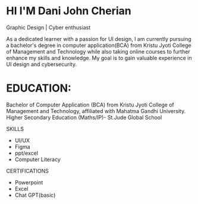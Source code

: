 # HI I'M Dani John Cherian
Graphic Design | Cyber enthusiast

As a dedicated learner with a passion for UI design, I am currently pursuing a bachelor's degree in computer application(BCA) from Kristu Jyoti College of Management and  Technology while also taking online courses to further enhance my skills and knowledge. My goal is to gain valuable experience in UI design and cybersecurity.

# EDUCATION:
Bachelor of Computer Application (BCA) from Kristu Jyoti College of Management and Technology, affiliated with Mahatma Gandhi University.
Higher Secondary Education (Maths/IP)- St.Jude Global School

SKILLS 
- UI/UX
- Figma
- ppt/excel
- Computer Literacy

CERTIFICATIONS
- Powerpoint
- Excel
- Chat GPT(basic)

